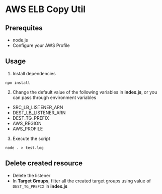 # AWS ELB Copy Util

## Prerequites

* node.js
* Configure your AWS Profile

## Usage

1. Install dependencies
```
npm install
```

2. Change the default value of the following variables in **index.js**, or you can pass through environment variables
  * SRC_LB_LISTENER_ARN
  * DEST_LB_LISTENER_ARN
  * DEST_TG_PREFIX
  * AWS_REGION
  * AWS_PROFILE

3. Execute the script
```
node . > test.log
```

## Delete created resource

* Delete the listener
* In **Target Groups**, filter all the created target groups using value of `DEST_TG_PREFIX` in **index.js**